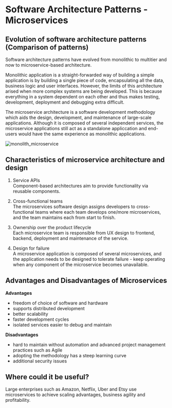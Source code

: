 # Software Architecture Patterns - Microservices

## Evolution of software architecture patterns (Comparison of patterns)
Software architecture patterns have evolved from monolithic to multitier and now to microservice-based architecture. 

Monolithic application is a straight-forwarded way of building a simple application is by building a single piece of code, encapsulating all the data, business logic and user interfaces. However, the limits of this architecture arised when more complex systems are being developed. This is because everything in a system dependent on each other and thus makes testing, development, deployment and debugging extra difficult. 

The microservice architecture is a software development methodology which aids the design, development, and maintenance of large-scale applications. Although it is composed of several independent services, the microservice applications still act as a standalone appliccation and end-users would have the same experience as monolithic applications. 

![monolith_microservice](https://github.com/yiwei-chay/software-engineering-notes/assets/146081571/7da08718-fe3b-4423-8da3-fd7e7d9420c3)


## Characteristics of microservice architecture and design
1. Service APIs <br/>
Component-based architectures aim to provide functionality via reusable components.

2. Cross-functional teams <br/>
The microservices software design assigns developers to cross-functional teams where each team develops one/more microservices, and the team maintains each from start to finish.

3. Ownership over the product lifecycle <br/>
Each microservice team is responsible from UX design to frontend, backend, deployment and maintenance of the service.

4. Design for failure <br/>
A microservice application is composed of several microservices, and the application needs to be designed to tolerate failure - keep operating when any component of the microservice becomes unavailable.

## Advantages and Disadvantages of Microservices
**Advantages**
- freedom of choice of software and hardware
- supports distributed development
- better scalability
- faster development cycles
- isolated services easier to debug and maintain

**Disadvantages**
- hard to maintain without automation and advanced project management practices such as Agile
- adopting the methodology has a steep learning curve
- additional security issues 

## Where could it be useful?
Large enterprises such as Amazon, Netflix, Uber and Etsy use microservices to achieve scaling advantages, business agility and profitability.
